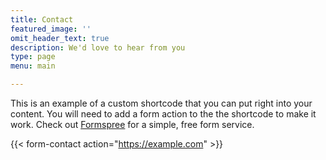 ```yaml
---
title: Contact
featured_image: ''
omit_header_text: true
description: We'd love to hear from you
type: page
menu: main

---
```


This is an example of a custom shortcode that you can put right into your content. You will need to add a form action to the the shortcode to make it work. 
Check out [Formspree](https://formspree.io/) for a simple, free form service. 

{{< form-contact action="https://example.com"  >}}